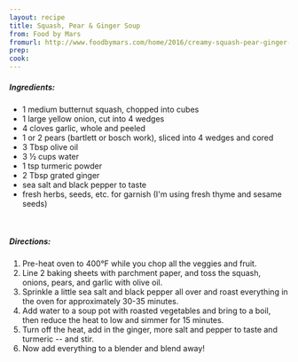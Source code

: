 ```yaml
---
layout: recipe
title: Squash, Pear & Ginger Soup
from: Food by Mars
fromurl: http://www.foodbymars.com/home/2016/creamy-squash-pear-ginger-soup/
prep: 
cook: 
---
```


##### Ingredients:

* 1 medium butternut squash, chopped into cubes
* 1 large yellow onion, cut into 4 wedges
* 4 cloves garlic, whole and peeled
* 1 or 2 pears (bartlett or bosch work), sliced into 4 wedges and cored
* 3 Tbsp olive oil
* 3 ½ cups water
* 1 tsp turmeric powder
* 2 Tbsp grated ginger
* sea salt and black pepper to taste
* fresh herbs, seeds, etc. for garnish (I'm using fresh thyme and sesame seeds)

<br>

##### Directions:

1. Pre-heat oven to 400°F while you chop all the veggies and fruit.
2. Line 2 baking sheets with parchment paper, and toss the squash, onions, pears, and garlic with olive oil. 
3. Sprinkle a little sea salt and black pepper all over and roast everything in the oven for approximately 30-35 minutes.
4. Add water to a soup pot with roasted vegetables and bring to a boil, then reduce the heat to low and simmer for 15 minutes.
5. Turn off the heat, add in the ginger, more salt and pepper to taste and turmeric -- and stir. 
6. Now add everything to a blender and blend away!
